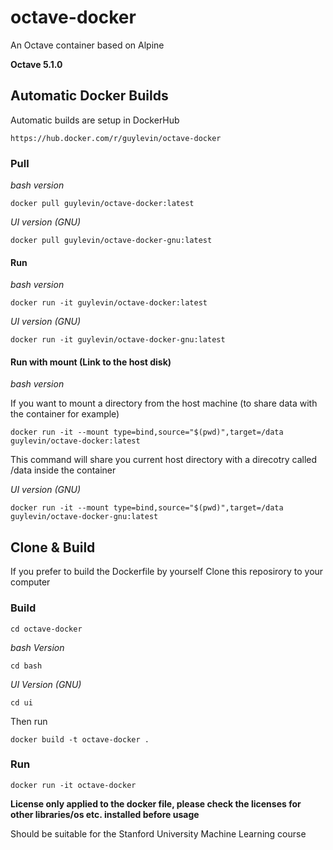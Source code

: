 # octave-docker
An Octave container based on Alpine

**Octave 5.1.0**

## Automatic Docker Builds
Automatic builds are setup in DockerHub
```
https://hub.docker.com/r/guylevin/octave-docker
```
### Pull
*bash version*
```
docker pull guylevin/octave-docker:latest
```
*UI version (GNU)*
```
docker pull guylevin/octave-docker-gnu:latest
```

#### Run
*bash version*
```
docker run -it guylevin/octave-docker:latest
```
*UI version (GNU)*
```
docker run -it guylevin/octave-docker-gnu:latest
```

#### Run with mount (Link to the host disk)
*bash version*

If you want to mount a directory from the host machine (to share data with the container for example)
```
docker run -it --mount type=bind,source="$(pwd)",target=/data guylevin/octave-docker:latest
```
This command will share you current host directory with a direcotry called /data inside the container

*UI version (GNU)*
```
docker run -it --mount type=bind,source="$(pwd)",target=/data guylevin/octave-docker-gnu:latest
```

## Clone & Build
If you prefer to build the Dockerfile by yourself
Clone this reposirory to your computer 

### Build
```
cd octave-docker
```

*bash Version*
```
cd bash
```

*UI Version (GNU)*
```
cd ui
```

Then run
```
docker build -t octave-docker .
```

### Run
```
docker run -it octave-docker
```

**License only applied to the docker file, please check the licenses for other libraries/os etc. installed before usage**

Should be suitable for the Stanford University Machine Learning course
